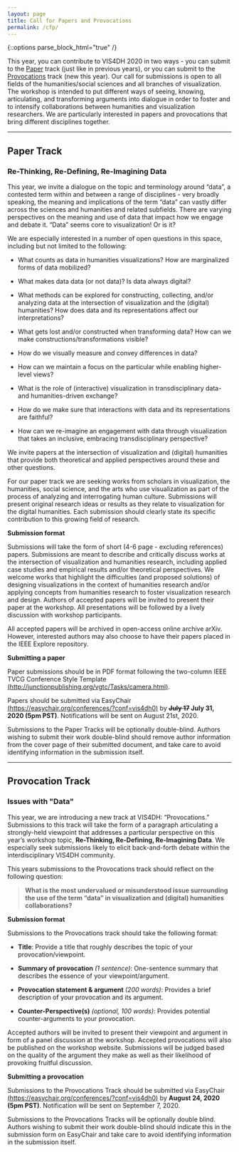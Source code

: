 ```yaml
---
layout: page
title: Call for Papers and Provocations
permalink: /cfp/
---
```


{::options parse_block_html="true" /}

This year, you can contribute to VIS4DH 2020 in two ways - you can submit to the [Paper](#papers) track (just like in previous years), or you can submit to the [Provocations](#provocations) track (new this year).  Our call for submissions is open to all fields of the humanities/social sciences and all branches of visualization. The workshop is intended to put different ways of seeing, knowing, articulating, and transforming arguments into dialogue in order to foster and to intensify collaborations between humanities and visualization researchers. We are particularly interested in papers and provocations that bring different disciplines together. 
<a name="papers"></a>

---

## Paper Track
### Re-Thinking, Re-Defining, Re-Imagining Data

This year, we invite a dialogue on the topic and terminology around “data”, a contested term within and between a range of disciplines - very broadly speaking, the meaning and implications of the term “data” can vastly differ across the sciences and humanities and related subfields. There are varying perspectives on the meaning and use of data that impact how we engage and debate it. “Data” seems core to visualization! Or is it?

We are especially interested in a number of open questions in this space, including but not limited to the following:
* What counts as data in humanities visualizations? How are marginalized forms of data mobilized?

* What makes data data (or not data)? Is data always digital?

* What methods can be explored for constructing, collecting, and/or analyzing data at the intersection of visualization and the (digital) humanities? How does data and its representations affect our interpretations?

* What gets lost and/or constructed when transforming data? How can we make constructions/transformations visible?

* How do we visually measure and convey differences in data?

* How can we maintain a focus on the particular while enabling higher-level views?

* What is the role of (interactive) visualization in transdisciplinary data- and humanities-driven exchange?

* How do we make sure that interactions with data and its representations are faithful?

* How can we re-imagine an engagement with data through visualization that takes an inclusive, embracing transdisciplinary perspective?


We invite papers at the intersection of visualization and (digital) humanities that provide both theoretical and applied perspectives around these and other questions.

For our paper track we are seeking works from scholars in visualization, the humanities, social science, and the arts who use visualization as part of the process of analyzing and interrogating human culture. Submissions will present original research ideas or results as they relate to visualization for the digital humanities. Each submission should clearly state its specific contribution to this growing field of research. 


**Submission format** 

Submissions will take the form of short (4-6 page - excluding references) papers.
Submissions are meant to describe and critically discuss works at the intersection of visualization and humanities research, including applied case studies and empirical results and/or theoretical perspectives. We welcome works that highlight the difficulties (and proposed solutions) of designing visualizations in the context of humanities research and/or applying concepts from humanities research to foster visualization research and design. Authors of accepted papers will be invited to present their paper at the workshop. All presentations will be followed by a lively discussion with workshop participants.

All accepted papers will be archived in open-access online archive arXiv. However, interested authors may also choose to have their papers placed in the IEEE Explore repository. 

**Submitting a paper** 

Paper submissions should be in PDF format following the two-column IEEE TVCG Conference Style Template [(http://junctionpublishing.org/vgtc/Tasks/camera.html)](http://junctionpublishing.org/vgtc/Tasks/camera.html). 

Papers should be submitted via EasyChair [(https://easychair.org/conferences/?conf=vis4dh0)](https://easychair.org/conferences/?conf=vis4dh0) by **<del>July 17</del> July 31, 2020 (5pm PST)**. Notifications will be sent on August 21st, 2020. 

Submissions to the Paper Tracks will be optionally double-blind. Authors wishing to submit their work double-blind should remove author information from the cover page of their submitted document, and take care to avoid identifying information in the submission itself. 
<a name="provocations"></a>

---

## Provocation Track
### Issues with "Data"

This year, we are introducing a new track at VIS4DH: “Provocations.” Submissions to this track will take the form of a paragraph articulating a strongly-held viewpoint that addresses a particular perspective on this year’s workshop topic, **Re-Thinking, Re-Defining, Re-Imagining Data**. We especially seek submissions likely to elicit back-and-forth debate within the interdisciplinary VIS4DH community. 

This years submissions to the Provocations track should reflect on the following question:

> **What is the most undervalued or misunderstood issue surrounding the use of the term “data” in visualization and (digital) humanities collaborations?**

**Submission format** 

Submissions to the Provocations track should take the following format:

 * **Title**: Provide a title that roughly describes the topic of your provocation/viewpoint.

 * **Summary of provocation** _(1 sentence)_:  One-sentence summary that describes the essence of your viewpoint/argument.

 * **Provocation statement & argument** _(200 words)_: Provides a brief description of your provocation and its argument.

 * **Counter-Perspective(s)** _(optional, 100 words)_: Provides potential counter-arguments to your provocation.



Accepted authors will be invited to present their viewpoint and argument in form of a panel discussion at the workshop. Accepted provocations will also be published on the workshop website. Submissions will be judged based on the quality of the argument they make as well as their likelihood of provoking fruitful discussion.

**Submitting a provocation** 

Submissions to the Provocations Track should be submitted via EasyChair [(https://easychair.org/conferences/?conf=vis4dh0)](https://easychair.org/conferences/?conf=vis4dh0) by **August 24, 2020 (5pm PST)**. Notification will be sent on September 7, 2020. 


Submissions to the Provocations Tracks will be optionally double blind. Authors wishing to submit their work double-blind should indicate this in the submission form on EasyChair and take care to avoid identifying information in the submission itself.
